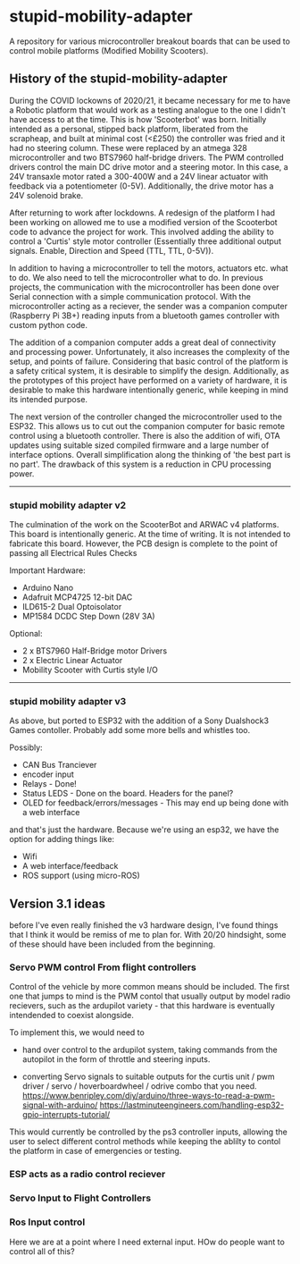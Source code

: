 # stupid-mobility-adapter

A repository for various microcontroller breakout boards that can be used to control mobile platforms (Modified Mobility Scooters).

## History of the stupid-mobility-adapter

During the COVID lockowns of 2020/21, it became necessary for me to have a Robotic platform that would work as a testing analogue to the one I didn't have access to at the time. This is how 'Scooterbot' was born. Initially intended as a personal, stipped back platform, liberated from the scrapheap, and built at minimal cost (<£250) the controller was fried and it had no steering column. These were replaced by an atmega 328 microcontroller and two BTS7960 half-bridge drivers. The PWM controlled drivers control the main DC drive motor and a steering motor. In this case, a 24V transaxle motor rated a 300-400W and a 24V linear actuator with feedback via a potentiometer (0-5V). Additionally, the drive motor has a 24V solenoid brake. 

After returning to work after lockdowns. A redesign of the platform I had been working on allowed me to use a modified version of the Scooterbot code to advance the project for work. This involved adding the ability to control a 'Curtis' style motor controller (Essentially three additional output signals. Enable, Direction and Speed (TTL, TTL, 0-5V)).

In addition to having a microcontroller to tell the motors, actuators etc. what to do. We also need to tell the microcontroller what to do. In previous projects, the communication with the microcontroller has been done over Serial connection with a simple communication protocol. With the microcontroller acting as a reciever, the sender was a companion computer (Raspberry Pi 3B+) reading inputs from a bluetooth games controller with custom python code. 

The addition of a companion computer adds a great deal of connectivity and processing power. Unfortunately, it also increases the complexity of the setup, and points of failure. Considering that basic control of the platform is a safety critical system, it is desirable to simplify the design. Additionally, as the prototypes of this project have performed on a variety of hardware, it is desirable to make this hardware intentionally generic, while keeping in mind its intended purpose.

The next version of the controller changed the microcontroller used to the ESP32. This allows us to cut out the companion computer for basic remote control using a bluetooth controller. There is also the addition of wifi, OTA updates using suitable sized compiled firmware and a large number of interface options. Overall simplification along the thinking of 'the best part is no part'. The drawback of this system is a reduction in CPU processing power.  

---

### stupid mobility adapter v2 

The culmination of the work on the ScooterBot and ARWAC v4 platforms. This board is intentionally generic. 
At the time of writing. It is not intended to fabricate this board. However, the PCB design is complete to the point of passing all Electrical Rules Checks

Important Hardware:

- Arduino Nano
- Adafruit MCP4725 12-bit DAC
- ILD615-2 Dual Optoisolator
- MP1584 DCDC Step Down (28V 3A)

Optional:

- 2 x BTS7960 Half-Bridge motor Drivers
- 2 x Electric Linear Actuator
- Mobility Scooter with Curtis style I/O

---

### stupid mobility adapter v3

As above, but ported to ESP32 with the addition of a Sony Dualshock3 Games contoller. Probably add some more bells and whistles too. 

Possibly:
- CAN Bus Tranciever
- encoder input
- Relays - Done!
- Status LEDS - Done on  the board. Headers for the panel?
- OLED for feedback/errors/messages - This may end up being done with a web interface

and that's just the hardware. Because we're using an esp32, we have the option for adding things like:

- Wifi
- A web interface/feedback
- ROS support (using micro-ROS)

## Version 3.1 ideas

before I've even really finished the v3 hardware design, I've found things that I think it would be remiss of me to plan for. With 20/20 hindsight, some of these should have been included from the beginning.

### Servo PWM control From flight controllers

Control of the vehicle by more common means should be included. The first one that jumps to mind is the PWM contol that usually output by model radio recievers,
such as the ardupilot variety - that this hardware is eventually intendended to coexist alongside.

To implement this, we would need to 

- hand over control to the ardupilot system, taking commands from the autopilot in the form of throttle and steering inputs. 

- converting Servo signals to suitable outputs for the curtis unit / pwm driver / servo / hoverboardwheel / odrive combo that you need. 
https://www.benripley.com/diy/arduino/three-ways-to-read-a-pwm-signal-with-arduino/
https://lastminuteengineers.com/handling-esp32-gpio-interrupts-tutorial/

This would currently be controlled by the ps3 controller inputs, allowing the user to select different control methods while keeping the ablilty to contol the platform in case of emergencies or testing. 

### ESP acts as a radio control reciever 

### Servo Input to Flight Controllers

### Ros Input control

Here we are at a point where I need external input. HOw do people want to control all of this?